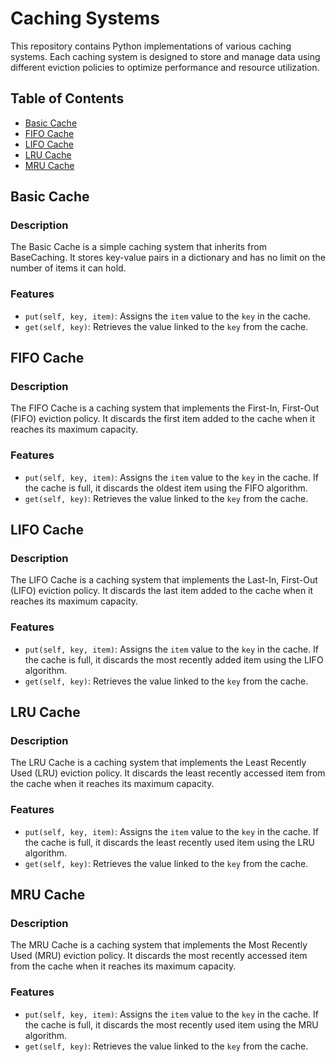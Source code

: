 # Caching Systems

This repository contains Python implementations of various caching systems. Each caching system is designed to store and manage data using different eviction policies to optimize performance and resource utilization.

## Table of Contents
- [Basic Cache](#basic-cache)
- [FIFO Cache](#fifo-cache)
- [LIFO Cache](#lifo-cache)
- [LRU Cache](#lru-cache)
- [MRU Cache](#mru-cache)

## Basic Cache

### Description
The Basic Cache is a simple caching system that inherits from BaseCaching. It stores key-value pairs in a dictionary and has no limit on the number of items it can hold.

### Features
- `put(self, key, item)`: Assigns the `item` value to the `key` in the cache.
- `get(self, key)`: Retrieves the value linked to the `key` from the cache.

## FIFO Cache

### Description
The FIFO Cache is a caching system that implements the First-In, First-Out (FIFO) eviction policy. It discards the first item added to the cache when it reaches its maximum capacity.

### Features
- `put(self, key, item)`: Assigns the `item` value to the `key` in the cache. If the cache is full, it discards the oldest item using the FIFO algorithm.
- `get(self, key)`: Retrieves the value linked to the `key` from the cache.

## LIFO Cache

### Description
The LIFO Cache is a caching system that implements the Last-In, First-Out (LIFO) eviction policy. It discards the last item added to the cache when it reaches its maximum capacity.

### Features
- `put(self, key, item)`: Assigns the `item` value to the `key` in the cache. If the cache is full, it discards the most recently added item using the LIFO algorithm.
- `get(self, key)`: Retrieves the value linked to the `key` from the cache.

## LRU Cache

### Description
The LRU Cache is a caching system that implements the Least Recently Used (LRU) eviction policy. It discards the least recently accessed item from the cache when it reaches its maximum capacity.

### Features
- `put(self, key, item)`: Assigns the `item` value to the `key` in the cache. If the cache is full, it discards the least recently used item using the LRU algorithm.
- `get(self, key)`: Retrieves the value linked to the `key` from the cache.

## MRU Cache

### Description
The MRU Cache is a caching system that implements the Most Recently Used (MRU) eviction policy. It discards the most recently accessed item from the cache when it reaches its maximum capacity.

### Features
- `put(self, key, item)`: Assigns the `item` value to the `key` in the cache. If the cache is full, it discards the most recently used item using the MRU algorithm.
- `get(self, key)`: Retrieves the value linked to the `key` from the cache.


